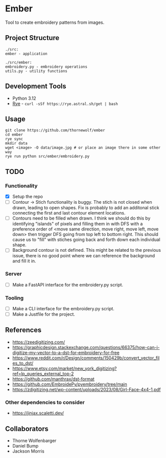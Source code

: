# Ember

Tool to create embroidery patterns from images.

## Project Structure
```
./src:
ember - application

./src/ember:
embroidery.py - embroidery operations
utils.py - utility functions
```

## Development Tools
- Python 3.12
- [Rye](https://rye.astral.sh/) - `curl -sSf https://rye.astral.sh/get | bash`

## Usage
```
git clone https://github.com/thornewolf/ember
cd ember
rye sync
mkdir data
wget <image> -O data/image.jpg # or place an image there in some other way
rye run python src/ember/embroidery.py
```

## TODO

### Functionality
- [x] Setup the repo
- [ ] Contour -> Stich functionality is buggy. The stich is not closed when drawn, leading to open shapes. Fix is probably to add an additonal stick connecting the first and last contour element locations.
- [ ] Contours need to be filled when drawn. I think we should do this by identifying "islands" of pixels and filling them in with DFS with a preference order of <move same direction, move right, move left, move down> then trigger DFS going from top left to bottom right. This should cause us to "fill" with stiches going back and forth down each individual shape.
- [ ] Background contour is not defined. This might be related to the previous issue, there is no good point where we can reference the background and fill it in.

### Server
- [ ] Make a FastAPI interface for the embroidery.py script.

### Tooling
- [ ] Make a CLI interface for the embroidery.py script.
- [ ] Make a Justfile for the project.

## References
- https://zeedigitizing.com/
- https://graphicdesign.stackexchange.com/questions/66375/how-can-i-digitize-my-vector-to-a-dst-for-embroidery-for-free
- https://www.reddit.com/r/Design/comments/150429b/convert_vector_files_to_dst/
- https://www.etsy.com/market/new_york_digitizing?ref=lp_queries_external_top-2
- https://github.com/manthrax/dst-format
- https://github.com/EmbroidePy/pyembroidery/tree/main
- https://zdigitizing.net/wp-content/uploads/2023/08/Girl-Face-4x4-1.pdf

### Other dependencies to consider
- https://jinjax.scaletti.dev/

## Collaborators
- Thorne Wolfenbarger
- Daniel Bump
- Jackson Morris